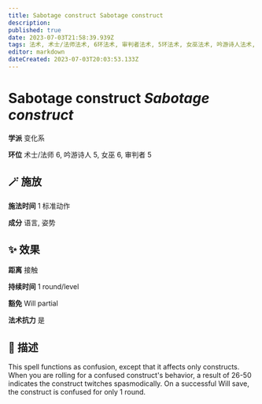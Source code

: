 ```yaml
---
title: Sabotage construct Sabotage construct
description: 
published: true
date: 2023-07-03T21:58:39.939Z
tags: 法术, 术士/法师法术, 6环法术, 审判者法术, 5环法术, 女巫法术, 吟游诗人法术, 变化系
editor: markdown
dateCreated: 2023-07-03T20:03:53.133Z
---
```


# **Sabotage construct** *Sabotage construct*

**学派** 变化系 

**环位** 术士/法师 6, 吟游诗人 5, 女巫 6, 审判者 5

## 🪄 施放

**施法时间** 1 标准动作

**成分** 语言, 姿势

## ✨ 效果  

**距离** 接触  

**持续时间** 1 round/level 

**豁免** Will partial

**法术抗力** 是

## 📖 描述

This spell functions as confusion, except that it affects only constructs. When you are rolling for a confused construct's behavior, a result of 26-50 indicates the construct twitches spasmodically. On a successful Will save, the construct is confused for only 1 round.
    